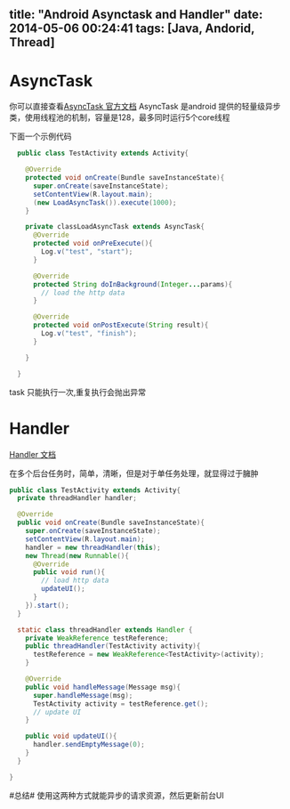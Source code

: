 title: "Android Asynctask and Handler"
date: 2014-05-06 00:24:41
tags: [Java, Andorid, Thread]
---

# AsyncTask #
你可以直接查看[AsyncTask 官方文档](http://developer.android.com/reference/android/os/AsyncTask.html)
AsyncTask 是android 提供的轻量级异步类，使用线程池的机制，容量是128，最多同时运行5个core线程

下面一个示例代码

```java
  public class TestActivity extends Activity{

    @Override
    protected void onCreate(Bundle saveInstanceState){
      super.onCreate(saveInstanceState);
      setContentView(R.layout.main);
      (new LoadAsyncTask()).execute(1000);
    }

    private classLoadAsyncTask extends AsyncTask{
      @Override
      protected void onPreExecute(){
        Log.v("test", "start");
      }

      @Override
      protected String doInBackground(Integer...params){
        // load the http data
      }

      @Override
      protected void onPostExecute(String result){
        Log.v("test", "finish");
      }

    }

  }
```

task 只能执行一次,重复执行会抛出异常

# Handler #
[Handler 文档](http://developer.android.com/reference/android/os/Handler.html)

在多个后台任务时，简单，清晰，但是对于单任务处理，就显得过于臃肿

```java
public class TestActivity extends Activity{
  private threadHandler handler;

  @Override
  public void onCreate(Bundle saveInstanceState){
    super.onCreate(saveInstanceState);
    setContentView(R.layout.main);
    handler = new threadHandler(this);
    new Thread(new Runnable(){
      @Override
      public void run(){
        // load http data
        updateUI();
      }
    }).start();
  }

  static class threadHandler extends Handler {
    private WeakReference testReference;
    public threadHandler(TestActivity activity){
      testReference = new WeakReference<TestActivity>(activity);
    }

    @Override
    public void handleMessage(Message msg){
      super.handleMessage(msg);
      TestActivity activity = testReference.get();
      // update UI
    }

    public void updateUI(){
      handler.sendEmptyMessage(0);
    }
  }

}
```

#总结#
使用这两种方式就能异步的请求资源，然后更新前台UI